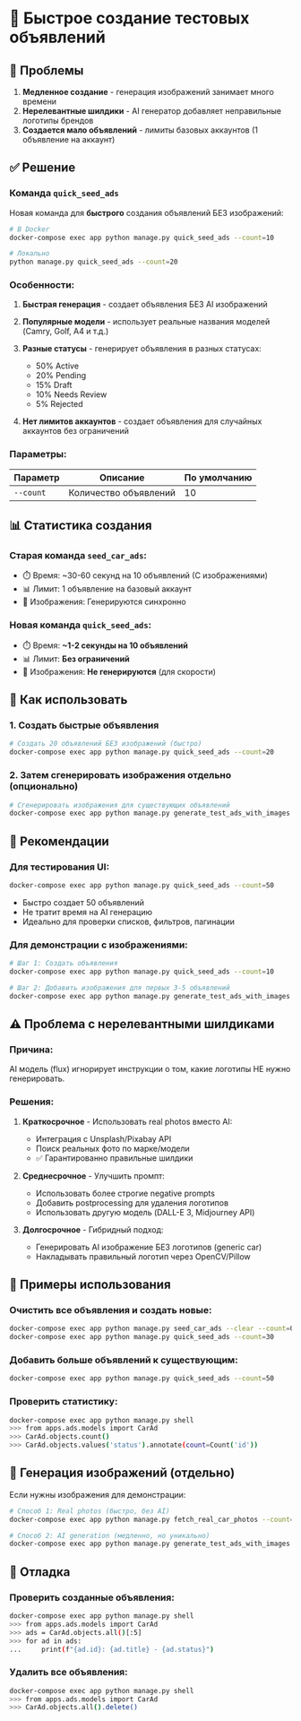 # 🚀 Быстрое создание тестовых объявлений

## 📌 Проблемы

1. **Медленное создание** - генерация изображений занимает много времени
2. **Нерелевантные шилдики** - AI генератор добавляет неправильные логотипы брендов
3. **Создается мало объявлений** - лимиты базовых аккаунтов (1 объявление на аккаунт)

## ✅ Решение

### Команда `quick_seed_ads`

Новая команда для **быстрого** создания объявлений БЕЗ изображений:

```bash
# В Docker
docker-compose exec app python manage.py quick_seed_ads --count=10

# Локально
python manage.py quick_seed_ads --count=20
```

### Особенности:

1. **Быстрая генерация** - создает объявления БЕЗ AI изображений
2. **Популярные модели** - использует реальные названия моделей (Camry, Golf, A4 и т.д.)
3. **Разные статусы** - генерирует объявления в разных статусах:
   - 50% Active
   - 20% Pending
   - 15% Draft
   - 10% Needs Review
   - 5% Rejected

4. **Нет лимитов аккаунтов** - создает объявления для случайных аккаунтов без ограничений

### Параметры:

| Параметр | Описание | По умолчанию |
|----------|----------|--------------|
| `--count` | Количество объявлений | 10 |

## 📊 Статистика создания

### Старая команда `seed_car_ads`:
- ⏱️ Время: ~30-60 секунд на 10 объявлений (С изображениями)
- 📊 Лимит: 1 объявление на базовый аккаунт
- 🎨 Изображения: Генерируются синхронно

### Новая команда `quick_seed_ads`:
- ⏱️ Время: **~1-2 секунды на 10 объявлений**
- 📊 Лимит: **Без ограничений**
- 🎨 Изображения: **Не генерируются** (для скорости)

## 🔧 Как использовать

### 1. Создать быстрые объявления

```bash
# Создать 20 объявлений БЕЗ изображений (быстро)
docker-compose exec app python manage.py quick_seed_ads --count=20
```

### 2. Затем сгенерировать изображения отдельно (опционально)

```bash
# Сгенерировать изображения для существующих объявлений
docker-compose exec app python manage.py generate_test_ads_with_images --count=5
```

## 🎯 Рекомендации

### Для тестирования UI:
```bash
docker-compose exec app python manage.py quick_seed_ads --count=50
```
- Быстро создает 50 объявлений
- Не тратит время на AI генерацию
- Идеально для проверки списков, фильтров, пагинации

### Для демонстрации с изображениями:
```bash
# Шаг 1: Создать объявления
docker-compose exec app python manage.py quick_seed_ads --count=10

# Шаг 2: Добавить изображения для первых 3-5 объявлений
docker-compose exec app python manage.py generate_test_ads_with_images --count=3
```

## ⚠️ Проблема с нерелевантными шилдиками

### Причина:
AI модель (flux) игнорирует инструкции о том, какие логотипы НЕ нужно генерировать.

### Решения:

1. **Краткосрочное** - Использовать real photos вместо AI:
   - Интеграция с Unsplash/Pixabay API
   - Поиск реальных фото по марке/модели
   - ✅ Гарантированно правильные шилдики

2. **Среднесрочное** - Улучшить промпт:
   - Использовать более строгие negative prompts
   - Добавить postprocessing для удаления логотипов
   - Использовать другую модель (DALL-E 3, Midjourney API)

3. **Долгосрочное** - Гибридный подход:
   - Генерировать AI изображение БЕЗ логотипов (generic car)
   - Накладывать правильный логотип через OpenCV/Pillow

## 📝 Примеры использования

### Очистить все объявления и создать новые:
```bash
docker-compose exec app python manage.py seed_car_ads --clear --count=0
docker-compose exec app python manage.py quick_seed_ads --count=30
```

### Добавить больше объявлений к существующим:
```bash
docker-compose exec app python manage.py quick_seed_ads --count=50
```

### Проверить статистику:
```bash
docker-compose exec app python manage.py shell
>>> from apps.ads.models import CarAd
>>> CarAd.objects.count()
>>> CarAd.objects.values('status').annotate(count=Count('id'))
```

## 🎨 Генерация изображений (отдельно)

Если нужны изображения для демонстрации:

```bash
# Способ 1: Real photos (быстро, без AI)
docker-compose exec app python manage.py fetch_real_car_photos --count=10

# Способ 2: AI generation (медленно, но уникально)
docker-compose exec app python manage.py generate_test_ads_with_images --count=5
```

## 🐛 Отладка

### Проверить созданные объявления:
```bash
docker-compose exec app python manage.py shell
>>> from apps.ads.models import CarAd
>>> ads = CarAd.objects.all()[:5]
>>> for ad in ads:
...     print(f"{ad.id}: {ad.title} - {ad.status}")
```

### Удалить все объявления:
```bash
docker-compose exec app python manage.py shell
>>> from apps.ads.models import CarAd
>>> CarAd.objects.all().delete()
```

